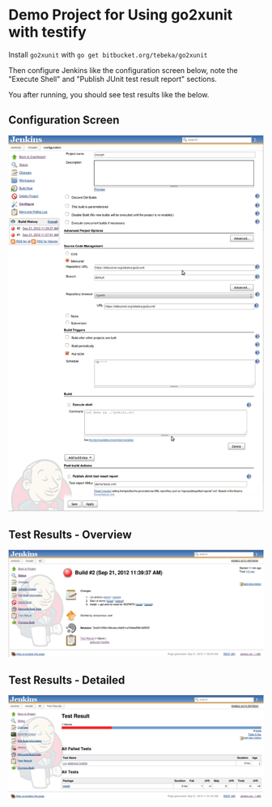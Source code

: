 # Demo Project for Using go2xunit with testify

Install `go2xunit` with `go get bitbucket.org/tebeka/go2xunit`

Then configure Jenkins like the configuration screen below, note the 
"Execute Shell" and "Publish JUnit test result report" sections.

You after running, you should see test results like the below.


## Configuration Screen

![Configuration Screen](screenshots/config.png)

## Test Results - Overview

![Tests Overview](screenshots/build-overrview.png)

## Test Results - Detailed

![Tests Detailed](screenshots/build-tests.png)

